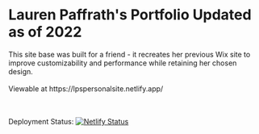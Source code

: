 <h1> Lauren Paffrath's Portfolio Updated as of 2022 </h1>
This site base was built for a friend - it recreates her previous Wix site to improve customizability and performance while retaining her chosen design.
<br><br>
Viewable at https://lpspersonalsite.netlify.app/

<br><br>
Deployment Status: [![Netlify Status](https://api.netlify.com/api/v1/badges/7a945dee-f31a-400a-9354-3c88695025bc/deploy-status)](https://app.netlify.com/sites/lpspersonalsite/deploys)
<br><br>
